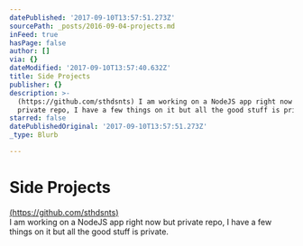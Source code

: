 ```yaml
---
datePublished: '2017-09-10T13:57:51.273Z'
sourcePath: _posts/2016-09-04-projects.md
inFeed: true
hasPage: false
author: []
via: {}
dateModified: '2017-09-10T13:57:40.632Z'
title: Side Projects
publisher: {}
description: >-
  (https://github.com/sthdsnts) I am working on a NodeJS app right now but
  private repo, I have a few things on it but all the good stuff is private.
starred: false
datePublishedOriginal: '2017-09-10T13:57:51.273Z'
_type: Blurb

---
```

# Side Projects

[(https://github.com/sthdsnts) ][0]  
I am working on a NodeJS app right now but private repo, I have a few things on it but all the good stuff is private.

[0]: https://github.com/sthdsnts "Github"